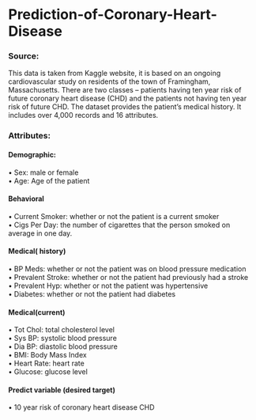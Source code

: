 # Prediction-of-Coronary-Heart-Disease
### Source:
This data is taken from Kaggle website, it is based on an ongoing cardiovascular study on residents of the town of Framingham, Massachusetts. There are two classes – patients having ten year risk of future coronary heart disease (CHD) and the patients not having ten year risk of future CHD. The dataset provides the patient’s medical history. It includes over 4,000 records and 16 attributes.
### Attributes:
#### Demographic:
• Sex: male or female  
• Age: Age of the patient
#### Behavioral
• Current Smoker: whether or not the patient is a current smoker  
• Cigs Per Day: the number of cigarettes that the person smoked on average in one day. 
#### Medical( history)
• BP Meds: whether or not the patient was on blood pressure medication  
• Prevalent Stroke: whether or not the patient had previously had a stroke  
• Prevalent Hyp: whether or not the patient was hypertensive  
• Diabetes: whether or not the patient had diabetes
#### Medical(current)
• Tot Chol: total cholesterol level  
• Sys BP: systolic blood pressure  
• Dia BP: diastolic blood pressure  
• BMI: Body Mass Index  
• Heart Rate: heart rate  
• Glucose: glucose level  
#### Predict variable (desired target)
• 10 year risk of coronary heart disease CHD 

